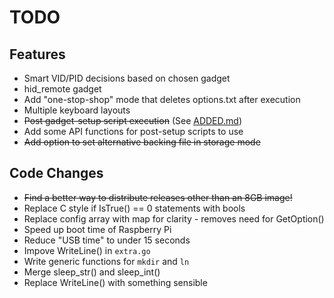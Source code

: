# TODO

## Features
* Smart VID/PID decisions based on chosen gadget
* hid_remote gadget
* Add "one-stop-shop" mode that deletes options.txt after execution
* Multiple keyboard layouts
* ~~Post gadget-setup script execution~~ (See [ADDED.md](ADDED.md))
* Add some API functions for post-setup scripts to use
* ~~Add option to set alternative backing file in storage mode~~

## Code Changes
* ~~Find a better way to distribute releases other than an 8GB image!~~
* Replace C style if IsTrue() == 0 statements with bools
* Replace config array with map for clarity - removes need for GetOption()
* Speed up boot time of Raspberry Pi
* Reduce "USB time" to under 15 seconds
* Impove WriteLine() in `extra.go`
* Write generic functions for `mkdir` and `ln`
* Merge sleep_str() and sleep_int()
* Replace WriteLine() with something sensible
